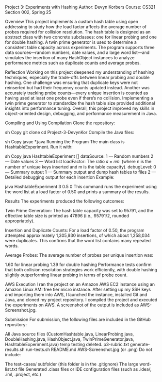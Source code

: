 Project 3: Experiments with Hashing
Author: Devyn Korbers
Course: CS321 Section 002, Spring 25

Overview
This project implements a custom hash table using open addressing to study how the load factor affects the average number of probes required for collision resolution. The hash table is designed as an abstract class with two concrete subclasses: one for linear probing and one for double hashing. A twin prime generator is used to determine a consistent table capacity across experiments. The program supports three data sources—random numbers, date values, and a large word list—and simulates the insertion of many HashObject instances to analyze performance metrics such as duplicate counts and average probes.

Reflection
Working on this project deepened my understanding of hashing techniques, especially the trade-offs between linear probing and double hashing. One challenge was ensuring that duplicate keys were not reinserted but had their frequency counts updated instead. Another was accurately tracking probe counts—every unique insertion is counted as having used at least one probe even if there’s no collision. Implementing a twin prime generator to standardize the hash table size provided additional insights into performance tuning. Overall, this project improved my skills in object-oriented design, debugging, and performance measurement in Java.

Compiling and Using
Compilation
Clone the repository:

sh
Copy
git clone <repository-url>
cd Project-3-DevynKor
Compile the Java files:

sh
Copy
javac *.java
Running the Program
The main class is HashtableExperiment. Run it with:

sh
Copy
java HashtableExperiment <dataSource> <loadFactor> [<debugLevel>]
dataSource:
1 — Random numbers
2 — Date values
3 — Word list
loadFactor:
The ratio 
𝛼 = 𝑛𝑚
​
  (where n is the number of unique keys inserted and m is the table capacity).
debugLevel:
0 — Summary output
1 — Summary output and dump hash tables to files
2 — Detailed debugging output for each insertion
Example:

java HashtableExperiment 3 0.5 0
This command runs the experiment using the word list at a load factor of 0.50 and prints a summary of the results.

Results
The experiments produced the following outcomes:

Twin Prime Generation:
The hash table capacity was set to 95791, and the effective table size is printed as 47896 (i.e., 95791/2, rounded appropriately).

Insertion and Duplicate Counts:
For a load factor of 0.50, the program attempted approximately 1,305,930 insertions, of which about 1,258,034 were duplicates. This confirms that the word list contains many repeated words.

Average Probes:
The average number of probes per unique insertion was:

1.60 for linear probing
1.39 for double hashing
Performance tests confirm that both collision resolution strategies work efficiently, with double hashing slightly outperforming linear probing in terms of probe count.

AWS Execution
I ran the project on an Amazon AWS EC2 instance using an Amazon Linux AMI free tier micro instance. After setting up my SSH keys and importing them into AWS, I launched the instance, installed Git and Java, and cloned my project repository. I compiled the project and executed the experiments on AWS. A screenshot of the output is included as AWS-Screenshot.jpg.

Submission
For submission, the following files are included in the GitHub repository:

All Java source files
 (CustomHashtable.java, LinearProbing.java, DoubleHashing.java, HashObject.java, TwinPrimeGenerator.java, HashtableExperiment.java) temp testing deleted.
p3-rubric.txt
generate-results.sh
run-tests.sh
README.md
AWS-Screenshot.jpg (or .png)
Do not include:

The test-cases/ subfolder (this folder is in the .gitignore)
The large word-list.txt file
Generated .class files or IDE configuration files (such as .idea/, .iml, .project, etc.)
